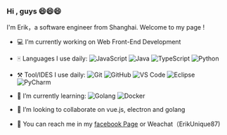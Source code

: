 ### Hi , guys 😄😄😄

I'm Erik，a software engineer from Shanghai.  Welcome to my page !

- 💻 I’m currently working on Web Front-End Development

-   :mahjong:  Languages I use daily:
  ![JavaScript](https://img.shields.io/badge/-JavaScript-yellow?style=plastic&logo=javascript)
  ![Java](https://img.shields.io/badge/-Java-red?style=plastic&logo=java)
  ![TypeScript](https://img.shields.io/badge/-TypeScript-green?style=plastic&logo=typescript)
  ![Python](https://img.shields.io/badge/-Python-8fcfd1?style=plastic&logo=Python)
-   :hammer_and_pick: Tool/IDES I use daily:
  ![Git](https://img.shields.io/badge/-Git-pink?style=plastic&logo=git)
  ![GitHub](https://img.shields.io/badge/-GitHub-yellow?style=plastic&logo=github)
  ![VS Code](https://img.shields.io/badge/-VS%20Code-007ACC?style=plastic&logo=visual-studio-code)
  ![Eclipse](https://img.shields.io/badge/-Eclipse-dark?style=plastic&logo=eclipse)
  ![PyCharm](https://img.shields.io/badge/-PyCharm-blue?style=plastic&logo=pycharm)
- 🌱 I’m currently learning: 
  ![Golang](https://img.shields.io/badge/-Go-blue?style=plastic&logo=go)
  ![Docker](https://img.shields.io/badge/-Docker-red?style=plastic&logo=docker)
  
- 👯 I’m looking to collaborate on vue.js, electron and golang

- 💬 You can reach me in my [facebook Page](https://www.facebook.com/profile.php?id=100010842647138) or Weachat（ErikUnique87)

